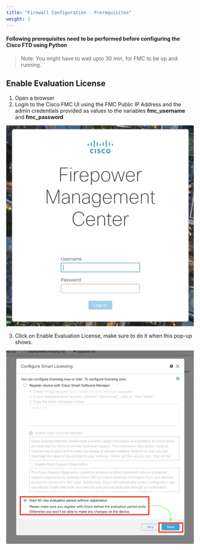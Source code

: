 ```yaml
---
title: "Firewall Configuration - Prerequisites"
weight: 1
---
```


#### Following prerequisites need to be performed before configuring the Cisco FTD using Python

> Note: You might have to wait upto 30 min, for FMC to be up and running.

## **Enable Evaluation License**

1. Open a browser
2. Login to the Cisco FMC UI using the FMC Public IP Address and the admin credentials provided as values to the variables **fmc_username** and **fmc_password**

![fmc_login](/static/images/testing-traffic/FMC_LOGIN.png)

3. Click on Enable Evaluation License, make sure to do it when this pop-up shows. 

![smart_lic](/static/images/testing-traffic/SMART_LIC.png)
